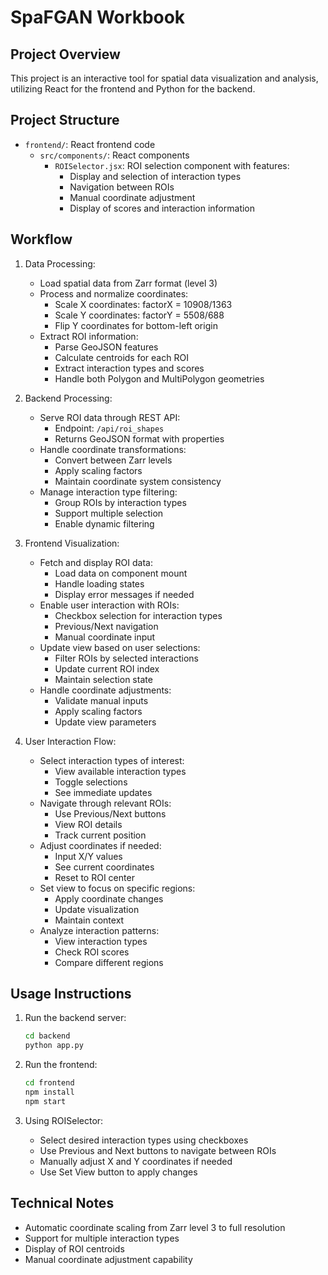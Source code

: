 # SpaFGAN Workbook

## Project Overview
This project is an interactive tool for spatial data visualization and analysis, utilizing React for the frontend and Python for the backend.

## Project Structure
- `frontend/`: React frontend code
  - `src/components/`: React components
    - `ROISelector.jsx`: ROI selection component with features:
      - Display and selection of interaction types
      - Navigation between ROIs
      - Manual coordinate adjustment
      - Display of scores and interaction information

## Workflow
1. Data Processing:
   - Load spatial data from Zarr format (level 3)
   - Process and normalize coordinates:
     * Scale X coordinates: factorX = 10908/1363
     * Scale Y coordinates: factorY = 5508/688
     * Flip Y coordinates for bottom-left origin
   - Extract ROI information:
     * Parse GeoJSON features
     * Calculate centroids for each ROI
     * Extract interaction types and scores
     * Handle both Polygon and MultiPolygon geometries

2. Backend Processing:
   - Serve ROI data through REST API:
     * Endpoint: `/api/roi_shapes`
     * Returns GeoJSON format with properties
   - Handle coordinate transformations:
     * Convert between Zarr levels
     * Apply scaling factors
     * Maintain coordinate system consistency
   - Manage interaction type filtering:
     * Group ROIs by interaction types
     * Support multiple selection
     * Enable dynamic filtering

3. Frontend Visualization:
   - Fetch and display ROI data:
     * Load data on component mount
     * Handle loading states
     * Display error messages if needed
   - Enable user interaction with ROIs:
     * Checkbox selection for interaction types
     * Previous/Next navigation
     * Manual coordinate input
   - Update view based on user selections:
     * Filter ROIs by selected interactions
     * Update current ROI index
     * Maintain selection state
   - Handle coordinate adjustments:
     * Validate manual inputs
     * Apply scaling factors
     * Update view parameters

4. User Interaction Flow:
   - Select interaction types of interest:
     * View available interaction types
     * Toggle selections
     * See immediate updates
   - Navigate through relevant ROIs:
     * Use Previous/Next buttons
     * View ROI details
     * Track current position
   - Adjust coordinates if needed:
     * Input X/Y values
     * See current coordinates
     * Reset to ROI center
   - Set view to focus on specific regions:
     * Apply coordinate changes
     * Update visualization
     * Maintain context
   - Analyze interaction patterns:
     * View interaction types
     * Check ROI scores
     * Compare different regions

## Usage Instructions
1. Run the backend server:
   ```bash
   cd backend
   python app.py
   ```

2. Run the frontend:
   ```bash
   cd frontend
   npm install
   npm start
   ```

3. Using ROISelector:
   - Select desired interaction types using checkboxes
   - Use Previous and Next buttons to navigate between ROIs
   - Manually adjust X and Y coordinates if needed
   - Use Set View button to apply changes

## Technical Notes
- Automatic coordinate scaling from Zarr level 3 to full resolution
- Support for multiple interaction types
- Display of ROI centroids
- Manual coordinate adjustment capability 